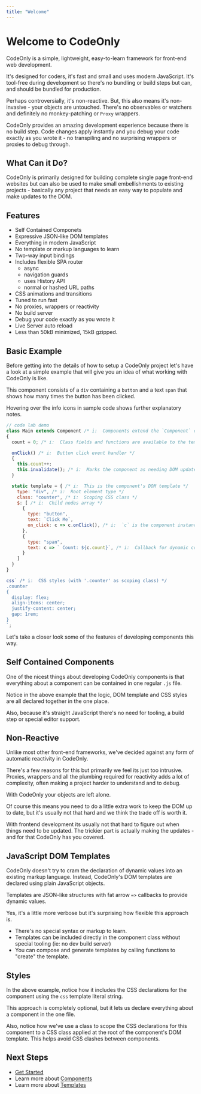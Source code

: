 ```yaml
---
title: "Welcome"
---
```

# Welcome to CodeOnly

CodeOnly is a simple, lightweight, easy-to-learn framework for
front-end web development. 

It's designed for coders, it's fast and small and uses modern 
JavaScript.  It's tool-free during development so there's
no bundling or build steps but can, and should be bundled for
production.

Perhaps controversially, it's non-reactive. But, this also means 
it's non-invasive - your objects are untouched. There's no 
observables or watchers and definitely no monkey-patching or 
`Proxy` wrappers.

CodeOnly provides an amazing development experience because there
is no build step. Code changes apply instantly and you debug your code 
exactly as you wrote it - no transpiling and no surprising wrappers
or proxies to debug through.

## What Can it Do?

CodeOnly is primarily designed for building complete single page 
front-end websites but can also be used to make small embellishments
to existing projects - basically any project that needs an easy way 
to populate and make updates to the DOM. 

## Features

* Self Contained Componets
* Expressive JSON-like DOM templates
* Everything in modern JavaScript
* No template or markup languages to learn
* Two-way input bindings
* Includes flexible SPA router
    * async
    * navigation guards
    * uses History API
    * normal or hashed URL paths
* CSS animations and transitions 
* Tuned to run fast
* No proxies, wrappers or reactivity 
* No build server
* Debug your code exactly as you wrote it
* Live Server auto reload
* Less than 50kB minimized, 15kB gzipped.


## Basic Example

Before getting into the details of how to setup a CodeOnly project
let's have a look at a simple example that will give you an idea of 
what working with CodeOnly is like.

This component consists of a `div` containing a `button` and 
a text `span` that shows how many times the button has been clicked.

<div class="tip">

Hovering over the info icons in sample code shows further explanatory notes.

</div>

```js
// code lab demo
class Main extends Component /* i:  Components extend the `Component` class */
{
  count = 0; /* i:  Class fields and functions are available to the template */

  onClick() /* i:  Button click event handler */
  { 
    this.count++; 
    this.invalidate(); /* i:  Marks the component as needing DOM update */
  }

  static template = { /* i:  This is the component's DOM template */
    type: "div", /* i:  Root element type */
    class: "counter", /* i:  Scoping CSS class */
    $: [ /* i:  Child nodes array */
      {
        type: "button",
        text: `Click Me`,
        on_click: c => c.onClick(), /* i:  `c` is the component instance */
      },
      {
        type: "span",
        text: c => ` Count: ${c.count}`, /* i:  Callback for dynamic content */
      }
    ]
  }
}

css` /* i:  CSS styles (with '.counter' as scoping class) */
.counter
{
  display: flex;
  align-items: center;
  justify-content: center;
  gap: 1rem;
}
`; 
```

Let's take a closer look some of the features of developing components this way.


## Self Contained Components

One of the nicest things about developing CodeOnly components is that everything
about a component can be contained in one regular `.js` file.

Notice in the above example that the logic, DOM template and CSS styles are all
declared together in the one place.

Also, because it's straight JavaScript there's no need for tooling, a build
step or special editor support.


## Non-Reactive

Unlike most other front-end frameworks, we've decided against any form of
automatic reactivity in CodeOnly.

There's a few reasons for this but primarily we feel its just too
intrusive. Proxies, wrappers and all the plumbing required for
reactivity adds a lot of complexity, often making a project harder to 
understand and to debug. 

With CodeOnly your objects are left alone. 

Of course this means you need to do a little extra work to keep the DOM
up to date, but it's usually not that hard and we think the trade off 
is worth it.

With frontend development its usually not that hard to figure out when 
things need to be updated.  The trickier part is actually making the
updates - and for that CodeOnly has you covered. 


## JavaScript DOM Templates

CodeOnly doesn't try to cram the declaration of dynamic values into an
existing markup language.  Instead, CodeOnly's DOM templates are declared 
using plain JavaScript objects. 

Templates are JSON-like structures with fat arrow `=>` callbacks to provide 
dynamic values.

Yes, it's a little more verbose but it's surprising how flexible this
approach is.

* There's no special syntax or markup to learn.
* Templates can be included directly in the component class without
  special tooling (ie: no dev build server)
* You can compose and generate templates by calling functions to "create"
  the template.


## Styles

In the above example, notice how it includes the CSS declarations
for the component using the `css` template literal string.

This approach is completely optional, but it lets us declare everything 
about a component in the one file.

Also, notice how we've use a class to scope the CSS declarations
for this component to a CSS class applied at the root of the component's
DOM template.  This helps avoid CSS clashes between components.



## Next Steps

* [Get Started](start)
* Learn more about [Components](component)
* Learn more about [Templates](templates)

